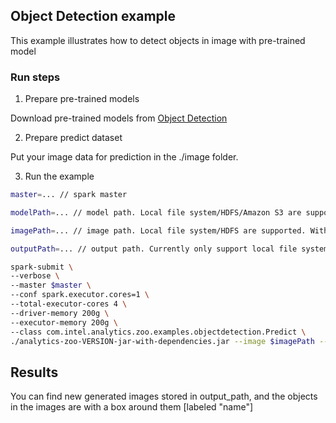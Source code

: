 ## Object Detection example
This example illustrates how to detect objects in image with pre-trained model

### Run steps
1. Prepare pre-trained models

Download pre-trained models from [Object Detection](https://github.com/intel-analytics/analytics-zoo/blob/master/docs/docs/ProgrammingGuide/object-detection.md)

2. Prepare predict dataset

Put your image data for prediction in the ./image folder.

3. Run the example

```bash
master=... // spark master

modelPath=... // model path. Local file system/HDFS/Amazon S3 are supported

imagePath=... // image path. Local file system/HDFS are supported. With local file system, the files need to be available on all nodes in the cluster.

outputPath=... // output path. Currently only support local file system.

spark-submit \
--verbose \
--master $master \
--conf spark.executor.cores=1 \
--total-executor-cores 4 \
--driver-memory 200g \
--executor-memory 200g \
--class com.intel.analytics.zoo.examples.objectdetection.Predict \
./analytics-zoo-VERSION-jar-with-dependencies.jar --image $imagePath --output $outputPath --modelPath $modelPath --partition 4
```

## Results
You can find new generated images stored in output_path, and the objects in the images are with a box around them [labeled "name"]

